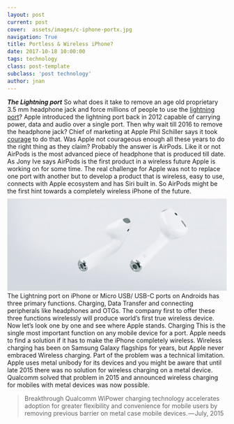 ```yaml
---
layout: post
current: post
cover:  assets/images/c-iphone-portx.jpg
navigation: True
title: Portless & Wireless iPhone?
date: 2017-10-18 10:00:00
tags: technology
class: post-template
subclass: 'post technology'
author: jnan
---
```

***The Lightning port***
 So what does it take to remove an age old proprietary 3.5 mm headphone jack and force millions of people to use the [lightning port](https://en.wikipedia.org/wiki/Lightning_%28connector%29)? Apple introduced the lightning port back in 2012 capable of carrying power, data and audio over a single port. Then why wait till 2016 to remove the headphone jack? Chief of marketing at Apple Phil Schiller says it took [courage](http://www.theverge.com/2016/9/7/12838024/apple-iphone-7-plus-headphone-jack-removal-courage) to do that. Was Apple not courageous enough all these years to do the right thing as they claim? Probably the answer is AirPods. Like it or not AirPods is the most advanced piece of headphone that is produced till date. As Jony Ive says AirPods is the first product in a wireless future Apple is working on for some time. The real challenge for Apple was not to replace one port with another but to develop a product that is wireless, easy to use, connects with Apple ecosystem and has Siri built in. So AirPods might be the first hint towards a completely wireless iPhone of the future.
![Airpods](assets/images/p-airpods-animated-duo.gif)
The Lightning port on iPhone or Micro USB/ USB-C ports on Androids has three primary functions. Charging, Data Transfer and connecting peripherals like headphones and OTGs. The company first to offer these three functions wirelessly will produce world’s first true wireless device. Now let’s look one by one and see where Apple stands.
Charging
This is the single most important function on any mobile device for a port. Apple needs to find a solution if it has to make the iPhone completely wireless. Wireless charging has been on Samsung Galaxy flagships for years, but Apple never embraced Wireless charging. Part of the problem was a technical limitation. Apple uses metal unibody for its devices and you might be aware that until late 2015 there was no solution for wireless charging on a metal device. Qualcomm solved that problem in 2015 and announced wireless charging for mobiles with metal devices was now possible.

>Breakthrough Qualcomm WiPower charging technology accelerates adoption for greater flexibility and convenience for mobile users by removing previous barrier on metal case mobile devices. — July, 2015
